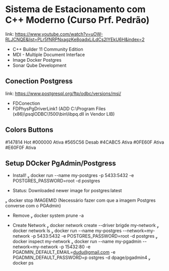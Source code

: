 # Sistema de Estacionamento com C++ Moderno (Curso Prf. Pedrão)

link: <https://www.youtube.com/watch?v=uOW-RLJCNQE&list=PLr5fNRPNxagzKe8oadxLiLdCs2IYEkU6H&index=2>

- C++ Builder 11 Community Edition
- MDI - Multiple Document Interface
- Image Docker Postgres
- Sonar Qube Development

## Conection Postgress

link: <https://www.postgresql.org/ftp/odbc/versions/msi/>

- FDConection
- FDPhysPgDriverLink1 (ADD C:\Program Files (x86)\psqlODBC\1500\bin\libpq.dll in Vendor LIB)

## Colors Buttons

#147814 Hot
#000000 Ativa
#565C56 Desab
#4CABC5 Ativa
#0FE60F Ativa
#E60F0F Ativa

## Setup DOcker PgAdmin/Postgress

- Install!
 docker run --name my-postgres -p 5433:5432 -e POSTGRES_PASSWORD=root -d postgres

- Status: Downloaded newer image for postgres:latest

 docker stop IMAGEMID (Necessário fazer com que a imagem Postgres converse com o PGAdmin)

- Remove
 docker system prune -a

- Create Network
 docker network create --driver brigde my-network
 docker network ls
 docker run --name my-postgres --network=my-network -p 5433:5432 -e POSTGRES_PASSWORD=root -d postgres
 docker inspect my-network
 docker run --name my-pgadmin --network=my-network -p 15432:80 -e PGADMIN_DEFAULT_EMAIL=dudu@gmail.com -e PGADMIN_DEFAULT_PASSWORD=p ostgres -d dpage/pgadmin4
 docker ps
